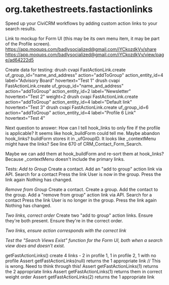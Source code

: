# org.takethestreets.fastactionlinks
Speed up your CiviCRM workflows by adding custom action links to your search results.


Link to mockup for Form UI (this may be its own menu item, it may be part of the Profile screen).
https://app.moqups.com/badlysocialized@gmail.com/iYCkozdkVv/share
https://app.moqups.com/badlysocialized@gmail.com/iYCkozdkVv/view/page/ad64222d5

Create data for testing:
drush cvapi FastActionLink.create uf_group_id="name_and_address" action="addToGroup" action_entity_id=4 label="Advisory Board" hovertext="Test 1"
drush cvapi FastActionLink.create uf_group_id="name_and_address" action="addToGroup" action_entity_id=2 label="Newsletter" hovertext="Test 2" weight=2
drush cvapi FastActionLink.create action="addToGroup" action_entity_id=4 label="Default link" hovertext="Test 3"
drush cvapi FastActionLink.create uf_group_id=6 action="addToGroup" action_entity_id=4 label="Profile 6 Link" hovertext="Test 4"

Next question to answer:  How can I tell hook_links to only fire if the profile is applicable?  It seems like hook_buildForm could tell me.  Maybe abandon hook_links? buildForm stores it in _ufGroupID.
It looks like _contextMenu might have the links?  See line 670 of CRM_Contact_Form_Search.

Maybe we can add them at hook_buildForm and re-sort them at hook_links?  Because _contextMenu doesn't include the primary links.

Tests:
*Add to Group*
Create a contact.
Add an "add to group" action link via API.
Search for a contact
Press the link
User is now in the group.
Press the link again
Nothing has changed.

*Remove from Group*
Create a contact.
Create a group.
Add the contact to the group.
Add a "remove from group" action link via API.
Search for a contact
Press the link
User is no longer in the group.
Press the link again
Nothing has changed.

*Two links, correct order*
Create two "add to group" action links.
Ensure they're both present.
Ensure they're in the correct order.

*Two links, ensure action corresponds with the correct link*

*Test the "Search Views Exist" function for the Form UI, both when a search view does and doesn't exist.*

getFastActionLinks()
create 4 links - 2 in profile 1, 1 in profile 2, 1 with no profile
Assert getFastActionLinks(null) returns the 1 appropriate link // This is wrong.  Need to think through this!
Assert getFastActionLinks(1) returns the 2 appropriate links
Assert getFastActionLinks(1) returns them in correct weight order
Assert getFastActionLinks(2) returns the 1 appropriate link